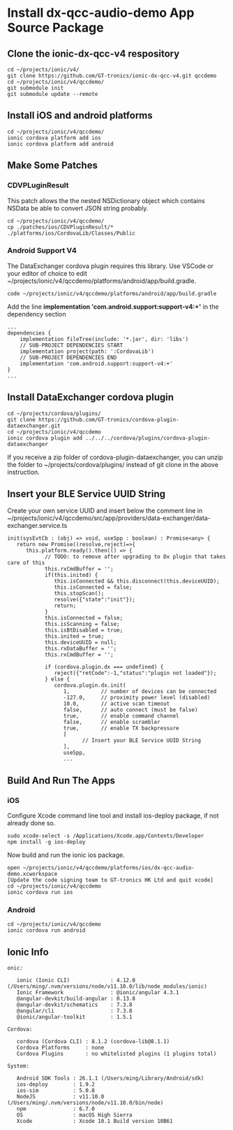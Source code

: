 # Install dx-qcc-audio-demo App Source Package
## Clone the ionic-dx-qcc-v4 respository
```
cd ~/projects/ionic/v4/
git clone https://github.com/GT-tronics/ionic-dx-qcc-v4.git qccdemo
cd ~/projects/ionic/v4/qccdemo/
git submodule init
git submodule update --remote
```
## Install iOS and android platforms
```
cd ~/projects/ionic/v4/qccdemo/
ionic cordova platform add ios
ionic cordova platform add android
```
## Make Some Patches
### CDVPLuginResult
This patch allows the the nested NSDictionary object which contains NSData be able to convert JSON string probably. 
```
cd ~/projects/ionic/v4/qccdemo/
cp ./patches/ios/CDVPluginResult/* ./platforms/ios/CordovaLib/Classes/Public
```
### Android Support V4
The DataExchanger cordova plugin requires this library. Use VSCode or your editor of choice to edit ~/projects/ionic/v4/qccdemo/platforms/android/app/build.gradle.
```
code ~/projects/ionic/v4/qccdemo/platforms/android/app/build.gradle
```
Add the line **implementation 'com.android.support:support-v4:+'** in the dependency section
```
...
dependencies {
    implementation fileTree(include: '*.jar', dir: 'libs')
    // SUB-PROJECT DEPENDENCIES START
    implementation project(path: ':CordovaLib')
    // SUB-PROJECT DEPENDENCIES END
    implementation 'com.android.support:support-v4:+'
}
...
```
## Install DataExchanger cordova plugin
```
cd ~/projects/cordova/plugins/
git clone https://github.com/GT-tronics/cordova-plugin-dataexchanger.git
cd ~/projects/ionic/v4/qccdemo
ionic cordova plugin add ../../../cordova/plugins/cordova-plugin-dataexchanger
```
If you receive a zip folder of cordova-plugin-dataexchanger, you can unzip the folder to ~/projects/cordova/plugins/ instead of git clone in the above instruction.

## Insert your BLE Service UUID String
Create your own service UUID and insert below the comment line in ~/projects/ionic/v4/qccdemo/src/app/providers/data-exchanger/data-exchanger.service.ts 
```
init(sysEvtCb : (obj) => void, useSpp : boolean) : Promise<any> {
   return new Promise((resolve,reject)=>{
      this.platform.ready().then(() => {
            // TODO: to remove after upgrading to Dx plugin that takes care of this
            this.rxCmdBuffer = '';
            if(this.inited) {
               this.isConnected && this.disconnect(this.deviceUUID);
               this.isConnected = false;
               this.stopScan();
               resolve({"state":"init"});
               return;
            }
            this.isConnected = false;
            this.isScanning = false;
            this.isBtDisabled = true;
            this.inited = true;
            this.deviceUUID = null;
            this.rxDataBuffer = '';
            this.rxCmdBuffer = '';
   
            if (cordova.plugin.dx === undefined) {
               reject({"retCode":-1,"status":"plugin not loaded"});
            } else {
               cordova.plugin.dx.init(
                  1,          // number of devices can be connected
                  -127.0,     // proximity power level (disabled)
                  10.0,       // active scan timeout
                  false,      // auto connect (must be false)
                  true,       // enable command channel
                  false,      // enable scrambler
                  true,       // enable TX backpressure
                  [
                        // Insert your BLE Service UUID String
                  ],
                  useSpp,
                  ...
```

## Build And Run The Apps
### iOS
Configure Xcode command line tool and install ios-deploy package, if not already done so. 
```
sudo xcode-select -s /Applications/Xcode.app/Contents/Developer
npm install -g ios-deploy
```
Now build and run the ionic ios package.
```
open ~/projects/ionic/v4/qccdemo/platforms/ios/dx-qcc-audio-demo.xcworkspace
[Update the code signing team to GT-tronics HK Ltd and quit xcode]
cd ~/projects/ionic/v4/qccdemo
ionic cordova run ios
```
### Android
```
cd ~/projects/ionic/v4/qccdemo
ionic cordova run android
```
## Ionic Info
```
onic:

   ionic (Ionic CLI)             : 4.12.0 (/Users/ming/.nvm/versions/node/v11.10.0/lib/node_modules/ionic)
   Ionic Framework               : @ionic/angular 4.3.1
   @angular-devkit/build-angular : 0.13.8
   @angular-devkit/schematics    : 7.3.8
   @angular/cli                  : 7.3.8
   @ionic/angular-toolkit        : 1.5.1

Cordova:

   cordova (Cordova CLI) : 8.1.2 (cordova-lib@8.1.1)
   Cordova Platforms     : none
   Cordova Plugins       : no whitelisted plugins (1 plugins total)

System:

   Android SDK Tools : 26.1.1 (/Users/ming/Library/Android/sdk)
   ios-deploy        : 1.9.2
   ios-sim           : 5.0.8
   NodeJS            : v11.10.0 (/Users/ming/.nvm/versions/node/v11.10.0/bin/node)
   npm               : 6.7.0
   OS                : macOS High Sierra
   Xcode             : Xcode 10.1 Build version 10B61

```




